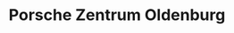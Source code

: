 ---
title: "Porsche Zentrum Oldenburg"
url: /oldenburg/porsche-zentrum-oldenburg/
shop: Autohaus
---